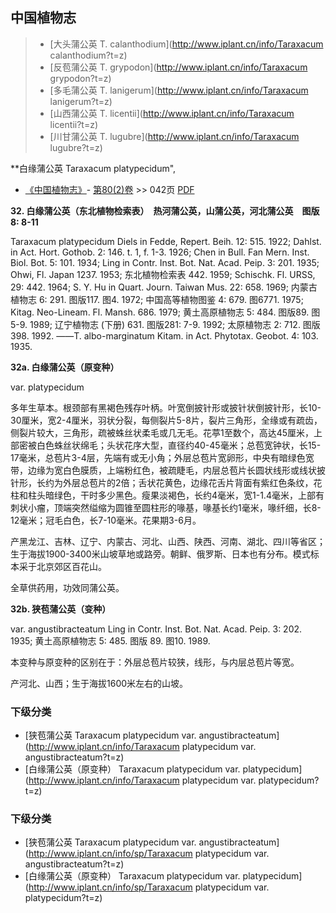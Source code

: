 

## 中国植物志

> * [大头蒲公英  T.  calanthodium](http://www.iplant.cn/info/Taraxacum calanthodium?t=z)
> * [反苞蒲公英  T.  grypodon](http://www.iplant.cn/info/Taraxacum grypodon?t=z)
> * [多毛蒲公英  T.  lanigerum](http://www.iplant.cn/info/Taraxacum lanigerum?t=z)
> * [山西蒲公英  T.  licentii](http://www.iplant.cn/info/Taraxacum licentii?t=z)
> * [川甘蒲公英  T.  lugubre](http://www.iplant.cn/info/Taraxacum lugubre?t=z)


**白缘蒲公英 Taraxacum platypecidum",



* [《中国植物志》](http://www.iplant.cn/frps)- [第80(2)卷](http://www.iplant.cn/frps/vol/80(2)) >> 042页 [PDF](http://www.iplant.cn/frps/pdf/80(2)/042.PDF)


**32. 白缘蒲公英（东北植物检索表）　热河蒲公英，山蒲公英，河北蒲公英　图版8: 8-11**

Taraxacum platypecidum Diels in Fedde, Repert. Beih. 12: 515. 1922; Dahlst. in Act. Hort. Gothob. 2: 146. t. 1, f. 1-3. 1926; Chen in Bull. Fan Mern. Inst. Biol. Bot. 5: 101. 1934; Ling in Contr. Inst. Bot. Nat. Acad. Peip. 3: 201. 1935; Ohwi, Fl. Japan 1237. 1953; 东北植物检索表 442. 1959; Schischk. Fl. URSS, 29: 442. 1964; S. Y. Hu in Quart. Journ. Taiwan Mus. 22: 658. 1969; 内蒙古植物志 6: 291. 图版117. 图4. 1972; 中国高等植物图鉴 4: 679. 图6771. 1975; Kitag. Neo-Lineam. Fl. Mansh. 686. 1979; 黄土高原植物志 5: 484. 图版89. 图5-9. 1989; 辽宁植物志 (下册) 631. 图版281: 7-9. 1992; 太原植物志 2: 712. 图版398. 1992. ——T. albo-marginatum Kitam. in Act. Phytotax. Geobot. 4: 103. 1935.

**32a. 白缘蒲公英（原变种）**

var. platypecidum

多年生草本。根颈部有黑褐色残存叶柄。叶宽倒披针形或披针状倒披针形，长10-30厘米，宽2-4厘米，羽状分裂，每侧裂片5-8片，裂片三角形，全缘或有疏齿，侧裂片较大，三角形，疏被蛛丝状柔毛或几无毛。花葶1至数个，高达45厘米，上部密被白色蛛丝状绵毛；头状花序大型，直径约40-45毫米；总苞宽钟状，长15-17毫米，总苞片3-4层，先端有或无小角；外层总苞片宽卵形，中央有暗绿色宽带，边缘为宽白色膜质，上端粉红色，被疏睫毛，内层总苞片长圆状线形或线状披针形，长约为外层总苞片的2倍；舌状花黄色，边缘花舌片背面有紫红色条纹，花柱和柱头暗绿色，干时多少黑色。瘦果淡褐色，长约4毫米，宽1-1.4毫米，上部有刺状小瘤，顶端突然缢缩为圆锥至圆柱形的喙基，喙基长约1毫米，喙纤细，长8-12毫米；冠毛白色，长7-10毫米。花果期3-6月。

产黑龙江、吉林、辽宁、内蒙古、河北、山西、陕西、河南、湖北、四川等省区；生于海拔1900-3400米山坡草地或路旁。朝鲜、俄罗斯、日本也有分布。模式标本采于北京郊区百花山。

全草供药用，功效同蒲公英。

**32b. 狭苞蒲公英（变种）**

var. angustibracteatum Ling in Contr. Inst. Bot. Nat. Acad. Peip. 3: 202. 1935; 黄土高原植物志 5: 485. 图版 89. 图10. 1989.

本变种与原变种的区别在于：外层总苞片较狭，线形，与内层总苞片等宽。

产河北、山西；生于海拔1600米左右的山坡。

### 下级分类
* [狭苞蒲公英  Taraxacum platypecidum var. angustibracteatum](http://www.iplant.cn/info/Taraxacum platypecidum var. angustibracteatum?t=z)
* [白缘蒲公英（原变种）  Taraxacum platypecidum var. platypecidum](http://www.iplant.cn/info/Taraxacum platypecidum var. platypecidum?t=z)

### 下级分类
* [狭苞蒲公英  Taraxacum platypecidum var. angustibracteatum](http://www.iplant.cn/info/sp/Taraxacum platypecidum var. angustibracteatum?t=z)
* [白缘蒲公英（原变种）  Taraxacum platypecidum var. platypecidum](http://www.iplant.cn/info/sp/Taraxacum platypecidum var. platypecidum?t=z)
